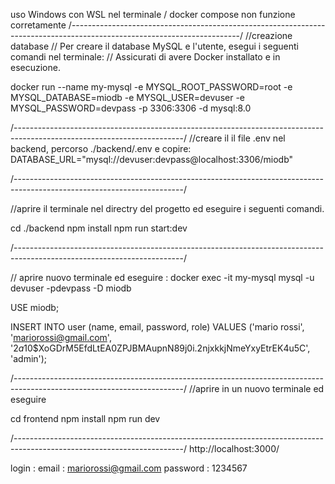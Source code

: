 uso Windows con WSL nel terminale / docker compose non funzione corretamente
/------------------------------------------------------------------------------------------------------------------------/
//creazione database
// Per creare il database MySQL e l'utente, esegui i seguenti comandi nel terminale:
// Assicurati di avere Docker installato e in esecuzione.

docker run --name my-mysql -e MYSQL_ROOT_PASSWORD=root -e MYSQL_DATABASE=miodb -e MYSQL_USER=devuser -e MYSQL_PASSWORD=devpass -p 3306:3306 -d mysql:8.0

/------------------------------------------------------------------------------------------------------------------------/
//creare il il file .env nel backend, percorso ./backend/.env 
e copire:
DATABASE_URL="mysql://devuser:devpass@localhost:3306/miodb"


/------------------------------------------------------------------------------------------------------------------------/

//aprire il terminale nel directry del progetto ed eseguire i seguenti comandi.

cd ./backend
npm install
npm run start:dev

/------------------------------------------------------------------------------------------------------------------------/


// aprire nuovo terminale ed eseguire :
docker exec -it my-mysql mysql -u devuser -pdevpass -D miodb
 
USE miodb;

INSERT INTO user (name, email, password, role) VALUES ('mario rossi', 'mariorossi@gmail.com', '$2a$10$XoGDrM5EfdLtEA0ZPJBMAupnN89j0i.2njxkkjNmeYxyEtrEK4u5C', 'admin');




/------------------------------------------------------------------------------------------------------------------------/
//aprire in un nuovo terminale ed eseguire

cd frontend
npm install
npm run dev


/------------------------------------------------------------------------------------------------------------------------/
http://localhost:3000/

login :
email : mariorossi@gmail.com
password : 1234567





